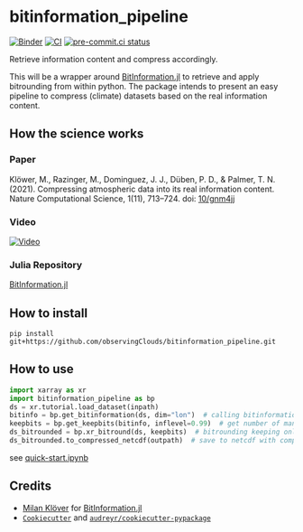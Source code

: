 # bitinformation_pipeline

[![Binder](https://mybinder.org/badge_logo.svg)](https://mybinder.org/v2/gh/observingClouds/bitinformation_pipeline/main) [![CI](https://github.com/observingClouds/bitinformation_pipeline/actions/workflows/ci.yaml/badge.svg)](https://github.com/observingClouds/bitinformation_pipeline/actions/workflows/ci.yaml) [![pre-commit.ci status](https://results.pre-commit.ci/badge/github/observingClouds/bitinformation_pipeline/main.svg)](https://results.pre-commit.ci/latest/github/observingClouds/bitinformation_pipeline/main)

Retrieve information content and compress accordingly.

This will be a wrapper around [BitInformation.jl](https://github.com/milankl/BitInformation.jl) to retrieve and apply bitrounding from within python.
The package intends to present an easy pipeline to compress (climate) datasets based on the real information content.


## How the science works

### Paper

Klöwer, M., Razinger, M., Dominguez, J. J., Düben, P. D., & Palmer, T. N. (2021). Compressing atmospheric data into its real information content. Nature Computational Science, 1(11), 713–724. doi: [10/gnm4jj](https://doi.org/10.1038/s43588-021-00156-2)

### Video

[![Video](https://img.youtube.com/vi/kcbOdwfskmY/0.jpg)](https://www.youtube.com/watch?v=kcbOdwfskmY)

### Julia Repository

[BitInformation.jl](https://github.com/milankl/BitInformation.jl)

## How to install

`pip install git+https://github.com/observingClouds/bitinformation_pipeline.git`

## How to use

```python
import xarray as xr
import bitinformation_pipeline as bp
ds = xr.tutorial.load_dataset(inpath)
bitinfo = bp.get_bitinformation(ds, dim="lon")  # calling bitinformation.jl.bitinformation
keepbits = bp.get_keepbits(bitinfo, inflevel=0.99)  # get number of mantissa bits to keep for 99% real information
ds_bitrounded = bp.xr_bitround(ds, keepbits)  # bitrounding keeping only keepbits mantissa bits
ds_bitrounded.to_compressed_netcdf(outpath)  # save to netcdf with compression
```

see [quick-start.ipynb](https://nbviewer.org/github/observingClouds/bitinformation_pipeline/blob/main/examples/quick-start.ipynb)

## Credits

- [Milan Klöver](https://github.com/milankl) for [BitInformation.jl](https://github.com/milankl/BitInformation.jl)
- [`Cookiecutter`](https://github.com/audreyr/cookiecutter) and [`audreyr/cookiecutter-pypackage`](https://github.com/audreyr/cookiecutter-pypackage)

